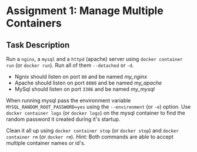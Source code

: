 # Assignment 1: Manage Multiple Containers

## Task Description

Run a `nginx`, a `mysql` and a `httpd` (apache) server using `docker container run` (or `docker run`). Run all of them `--detached` or `-d`.
* Ngnix should listen on port `80` and be named *my_nginx*
* Apache should listen on port `8080` and be named *my_apache*
* MySql should listen on port `3306` and be named *my_mysql*

When running mysql pass the environment variable `MYSQL_RANDOM_ROOT_PASSWORD=yes` using the `--environment` (or `-e`) option.
Use `docker container logs` (or `docker logs`) on the mysql container to find the random password it created during it's startup.

Clean it all up using `docker container stop` (or `docker stop`) and `docker container rm` (or `docker rm`). *Hint*: Both commands are able to accept multiple container names or id's.
